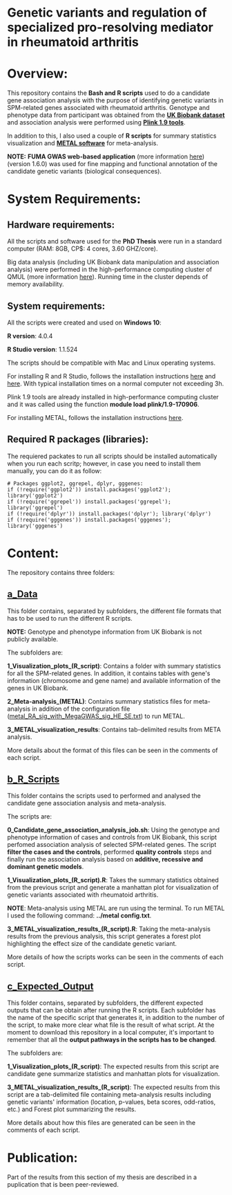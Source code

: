 # Genetic variants and regulation of specialized pro-resolving mediator in rheumatoid arthritis

# Overview: 

This repository contains the **Bash and R scripts** used to do a candidate gene association analysis with the purpose of identifying genetic variants in SPM-related genes associated with rheumatoid arthritis. Genotype and phenotype data from participant was obtained from the [**UK Biobank dataset**](https://www.ukbiobank.ac.uk/) and association analysis were performed using [**Plink 1.9 tools**](https://www.cog-genomics.org/plink/).

In addition to this, I also used a couple of **R scripts** for summary statistics visualization and [**METAL software**](https://genome.sph.umich.edu/wiki/METAL_Documentation) for meta-analysis. 

**NOTE:** **FUMA GWAS web-based application** (more information [here](https://fuma.ctglab.nl/)) (version 1.6.0) was used for fine mapping and functional annotation of the candidate genetic variants (biological consequences). 

# System Requirements: 

## Hardware requirements: 

All the scripts and software used for the **PhD Thesis** were run in a standard computer (RAM: 8GB, CP$: 4 cores, 3.60 GHZ/core). 

Big data analysis (including UK Biobank data manipulation and association analysis) were performed in the high-performance computing cluster of QMUL (more information [here](https://docs.hpc.qmul.ac.uk/)). Running time in the cluster depends of memory availability. 

## System requirements:

All the scripts were created and used on **Windows 10**:

**R version**: 4.0.4 

**R Studio version**: 1.1.524

The scripts should be compatible with Mac and Linux operating systems. 

For installing R and R Studio, follows the installation instructions [here](https://www.stats.bris.ac.uk/R/) and [here](https://www.rstudio.com/products/rstudio/download/). With typical installation times on a normal computer not exceeding 3h.

Plink 1.9 tools are already installed in high-performance computing cluster and it was called using the function **module load plink/1.9-170906**.

For installing METAL, follows the installation instructions [here](https://csg.sph.umich.edu/abecasis/metal/download/).  

## Required R packages (libraries): 

The requiered packates to run all scripts should be installed automatically when you run each scritp; however, in case you need to install them manually, you can do it as follow:

```
# Packages ggplot2, ggrepel, dplyr, gggenes:
if (!require('ggplot2')) install.packages('ggplot2'); library('ggplot2')
if (!require('ggrepel')) install.packages('ggrepel'); library('ggrepel')
if (!require('dplyr')) install.packages('dplyr'); library('dplyr')
if (!require('gggenes')) install.packages('gggenes'); library('gggenes')

```
# Content: 

The repository contains three folders: 

## [a_Data](https://github.com/eagomezc/CG-association-analysis-in-SPM-related-genes/tree/main/a_Data)

This folder contains, separated by subfolders, the different file formats that has to be used to run the different R scripts. 

**NOTE:** Genotype and phenotype information from UK Biobank is not publicly available. 

The subfolders are:

**1_Visualization_plots_(R_script)**: Contains a folder with summary statistics for all the SPM-related genes. In addition, it contains tables with gene's information (chromosome and gene name) and available information of the genes in UK Biobank. 

**2_Meta-analysis_(METAL)**: Contains summary statistics files for meta-analysis in addition of the configuration file ([metal_RA_sig_with_MegaGWAS_sig_HE_SE.txt](https://github.com/eagomezc/CG-association-analysis-in-SPM-related-genes/blob/main/a_Data/2_Meta-analysis_(METAL)/metal_RA_sig_with_MegaGWAS_sig_HE_SE.txt)) to run METAL.

**3_METAL_visualization_results**: Contains tab-delimited results from META analysis. 

More details about the format of this files can be seen in the comments of each script. 

## [b_R_Scripts](https://github.com/eagomezc/CG-association-analysis-in-SPM-related-genes/tree/main/b_R_Scripts)

This folder contains the scripts used to performed and analysed the candidate gene association analysis and meta-analysis. 

The scripts are: 

**0_Candidate_gene_association_analysis_job.sh**: Using the genotype and phenotype information of cases and controls from UK Biobank, this script perfomed association analysis of selected SPM-related genes. The script **filter the cases and the controls**, performed **quality controls** steps and finally run the association analysis based on **additive, recessive and dominant genetic models**. 

**1_Visualization_plots_(R_script).R**: Takes the summary statistics obtained from the previous script and generate a manhattan plot for visualization of genetic variants associated with rheumatoid arthritis.

**NOTE**: Meta-analysis using METAL are run using the terminal. To run METAL I used the following command: **../metal config.txt**. 

**3_METAL_visualization_results_(R_script).R**: Taking the meta-analysis results from the previous analysis, this script generates a forest plot highlighting the effect size of the candidate genetic variant.  

More details of how the scripts works can be seen in the comments of each script. 

## [c_Expected_Output](https://github.com/eagomezc/Machine-Learning-and-RA-treatment/tree/main/c_Expected_Output)

This folder contains, separated by subfolders, the different expected outputs that can be obtain after running the R scripts. Each subfolder has the name of the specific script that generates it, in addition to the number of the script, to make more clear what file is the result of what script. At the moment to download this repository in a local computer, it's important to remember that all the **output pathways in the scripts has to be changed**.

The subfolders are:

**1_Visualization_plots_(R_script)**: The expected results from this script are candidate gene summarize statistics and manhattan plots for visualization. 

**3_METAL_visualization_results_(R_script)**: The expected results from this script are a tab-delimited file containing meta-analysis results including genetic variants' information (location, p-values, beta scores, odd-ratios, etc.) and Forest plot summarizing the results.  

More details about how this files are generated can be seen in the comments of each script. 

# Publication:

Part of the results from this section of my thesis are described in a puplication that is been peer-reviewed. 





